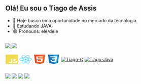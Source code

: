 ## Olá! Eu sou o Tiago de Assis

- 🔭 Hoje busco uma oportunidade no mercado da tecnologia
- 🌱 Estudando JAVA
- 😄 Pronouns: ele/dele

##

<div>
  <a href="//beacons.ai/rafaballerini">
  <img height="180em" src="https://github-readme-stats.vercel.app/api?username=AssisZera&show_icons=true&count_private=true&theme=prussian&locale=pt-br&include_all_commits" />
  <img height="180em" src="https://github-readme-stats.vercel.app/api/top-langs/?username=AssisZera&layout=compact" />
</div>

<div style="display: inline_block"><br>
  <img align="center" alt="Tiago-Js" height="30" width="40" src="https://raw.githubusercontent.com/devicons/devicon/master/icons/javascript/javascript-plain.svg">
  <img align="center" alt="Tiago-React" height="30" width="40" src="https://raw.githubusercontent.com/devicons/devicon/master/icons/react/react-original.svg">
  <img align="center" alt="Tiago-HTML" height="30" width="40" src="https://raw.githubusercontent.com/devicons/devicon/master/icons/html5/html5-original.svg">
  <img align="center" alt="Tiago-CSS" height="30" width="40" src="https://raw.githubusercontent.com/devicons/devicon/master/icons/css3/css3-original.svg">
  <img align="center" alt="Tiago-C" height="30" width="40" src="https://cdn.jsdelivr.net/gh/devicons/devicon@latest/icons/c/c-original.svg" />
  <img align="center" alt="Tiago-Java" height="30" width="40" src="https://cdn.jsdelivr.net/gh/devicons/devicon@latest/icons/java/java-original-wordmark.svg">
</div>

##

<div> 
  <a href="https://instagram.com/AssisZera04" target="_blank"><img src="https://img.shields.io/badge/-Instagram-%23E4405F?style=for-the-badge&logo=instagram&logoColor=white" target="_blank"></a>
  <a href="https://wa.me/+5561986799863" target="_blank"><img src="https://img.shields.io/badge/WhatsApp-25D366?style=for-the-badge&logo=whatsapp&logoColor=white" target="_blank"></a> 
  <a href = "mailto:tiagodeassis0016"><img src="https://img.shields.io/badge/-Gmail-%23333?style=for-the-badge&logo=gmail&logoColor=white" target="_blank"></a>
  <a href="https://www.linkedin.com/in/tiagodeassis" target="_blank"><img src="https://img.shields.io/badge/-LinkedIn-%230077B5?style=for-the-badge&logo=linkedin&logoColor=white" target="_blank"></a> 
</div>

## 

